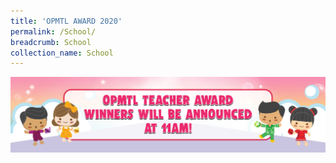 ```yaml
---
title: 'OPMTL AWARD 2020'
permalink: /School/
breadcrumb: School
collection_name: School
---
```

<div>
<img src="/images/OPMTL-Message-Banner.jpg">
</div>
